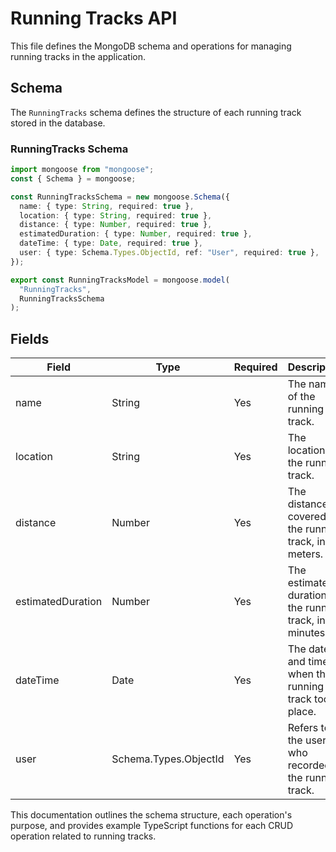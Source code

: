 # Running Tracks API

This file defines the MongoDB schema and operations for managing running tracks in the application.

## Schema

The `RunningTracks` schema defines the structure of each running track stored in the database.

### RunningTracks Schema

```typescript
import mongoose from "mongoose";
const { Schema } = mongoose;

const RunningTracksSchema = new mongoose.Schema({
  name: { type: String, required: true },
  location: { type: String, required: true },
  distance: { type: Number, required: true },
  estimatedDuration: { type: Number, required: true },
  dateTime: { type: Date, required: true },
  user: { type: Schema.Types.ObjectId, ref: "User", required: true },
});

export const RunningTracksModel = mongoose.model(
  "RunningTracks",
  RunningTracksSchema
);
```

## Fields

| Field             | Type                  | Required | Description                                              |
| ----------------- | --------------------- | -------- | -------------------------------------------------------- |
| name              | String                | Yes      | The name of the running track.                           |
| location          | String                | Yes      | The location of the running track.                       |
| distance          | Number                | Yes      | The distance covered in the running track, in meters.    |
| estimatedDuration | Number                | Yes      | The estimated duration of the running track, in minutes. |
| dateTime          | Date                  | Yes      | The date and time when the running track took place.     |
| user              | Schema.Types.ObjectId | Yes      | Refers to the user who recorded the running track.       |

This documentation outlines the schema structure, each operation's purpose, and provides example TypeScript functions for each CRUD operation related to running tracks.
